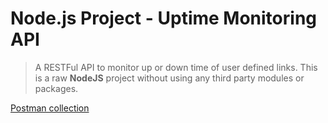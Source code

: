 <h1 dir="auto" tabindex="-1">Node.js Project - Uptime Monitoring API</h1>
<blockquote>
<p dir="auto">A RESTFul API to monitor up or down time of user defined links. This is a raw <strong>NodeJS</strong> project without using any third party modules or packages. </p>
</blockquote>

<a href="https://github.com/MohammedGhanem1997/uptime/blob/main/collection.postman_collection.json">Postman collection</a>
